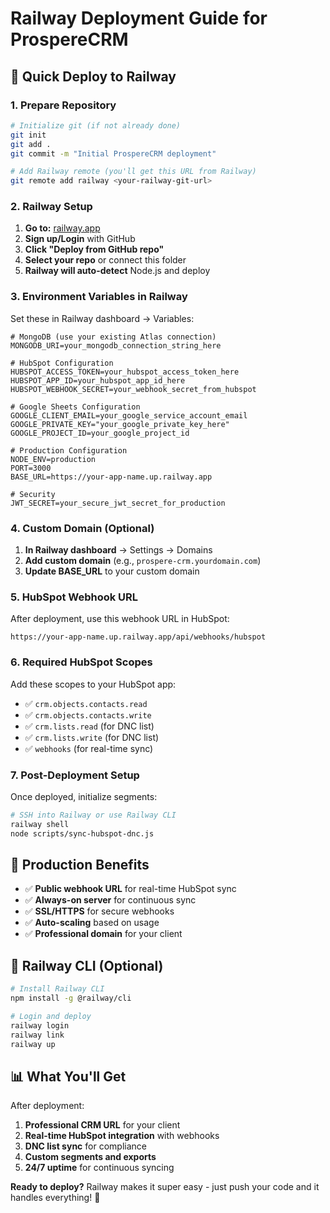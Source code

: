 # Railway Deployment Guide for ProspereCRM

## 🚀 Quick Deploy to Railway

### 1. **Prepare Repository**
```bash
# Initialize git (if not already done)
git init
git add .
git commit -m "Initial ProspereCRM deployment"

# Add Railway remote (you'll get this URL from Railway)
git remote add railway <your-railway-git-url>
```

### 2. **Railway Setup**
1. **Go to:** [railway.app](https://railway.app)
2. **Sign up/Login** with GitHub
3. **Click "Deploy from GitHub repo"**
4. **Select your repo** or connect this folder
5. **Railway will auto-detect** Node.js and deploy

### 3. **Environment Variables in Railway**
Set these in Railway dashboard → Variables:

```env
# MongoDB (use your existing Atlas connection)
MONGODB_URI=your_mongodb_connection_string_here

# HubSpot Configuration  
HUBSPOT_ACCESS_TOKEN=your_hubspot_access_token_here
HUBSPOT_APP_ID=your_hubspot_app_id_here
HUBSPOT_WEBHOOK_SECRET=your_webhook_secret_from_hubspot

# Google Sheets Configuration
GOOGLE_CLIENT_EMAIL=your_google_service_account_email
GOOGLE_PRIVATE_KEY="your_google_private_key_here"
GOOGLE_PROJECT_ID=your_google_project_id

# Production Configuration
NODE_ENV=production
PORT=3000
BASE_URL=https://your-app-name.up.railway.app

# Security
JWT_SECRET=your_secure_jwt_secret_for_production
```

### 4. **Custom Domain (Optional)**
1. **In Railway dashboard** → Settings → Domains
2. **Add custom domain** (e.g., `prospere-crm.yourdomain.com`)
3. **Update BASE_URL** to your custom domain

### 5. **HubSpot Webhook URL**
After deployment, use this webhook URL in HubSpot:
```
https://your-app-name.up.railway.app/api/webhooks/hubspot
```

### 6. **Required HubSpot Scopes**
Add these scopes to your HubSpot app:
- ✅ `crm.objects.contacts.read`
- ✅ `crm.objects.contacts.write` 
- ✅ `crm.lists.read` (for DNC list)
- ✅ `crm.lists.write` (for DNC list)
- ✅ `webhooks` (for real-time sync)

### 7. **Post-Deployment Setup**
Once deployed, initialize segments:
```bash
# SSH into Railway or use Railway CLI
railway shell
node scripts/sync-hubspot-dnc.js
```

## 🎯 **Production Benefits**
- ✅ **Public webhook URL** for real-time HubSpot sync
- ✅ **Always-on server** for continuous sync
- ✅ **SSL/HTTPS** for secure webhooks
- ✅ **Auto-scaling** based on usage
- ✅ **Professional domain** for your client

## 🔧 **Railway CLI (Optional)**
```bash
# Install Railway CLI
npm install -g @railway/cli

# Login and deploy
railway login
railway link
railway up
```

## 📊 **What You'll Get**
After deployment:
1. **Professional CRM URL** for your client
2. **Real-time HubSpot integration** with webhooks
3. **DNC list sync** for compliance
4. **Custom segments and exports**
5. **24/7 uptime** for continuous syncing

**Ready to deploy?** Railway makes it super easy - just push your code and it handles everything! 🚀